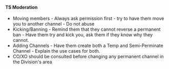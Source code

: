 #### TS Moderation

* Moving members - Always ask permission first - try to have them move you to another channel - Do not abuse
* Kicking/Banning - Remind them that they cannot reverse a permanent ban - Have them try and kick you, ask them if they know why they cannot.
* Adding Channels - Have them create both a Temp and Semi-Perminate Channel - Explain the use cases for both.
* CO/XO should be consulted before changing any permanent channel in the Division's area